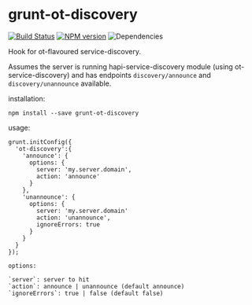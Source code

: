 # grunt-ot-discovery
[![Build Status](https://travis-ci.org/opentable/grunt-ot-discovery.png?branch=master)](https://travis-ci.org/opentable/grunt-ot-discovery) [![NPM version](https://badge.fury.io/js/grunt-ot-discovery.png)](http://badge.fury.io/js/grunt-ot-discovery) ![Dependencies](https://david-dm.org/opentable/grunt-ot-discovery.png)

Hook for ot-flavoured service-discovery.

Assumes the server is running hapi-service-discovery module (using ot-service-discovery) and has endpoints `discovery/announce` and `discovery/unannounce` available.

installation:

```npm install --save grunt-ot-discovery```

usage:

```
grunt.initConfig({
  'ot-discovery':{
    'announce': {
      options: {
        server: 'my.server.domain',
        action: 'announce'
      }
    },
    'unannounce': {
      options: {
        server: 'my.server.domain'
        action: 'unannounce',
        ignoreErrors: true
      }
    }
  }
});

options:

`server`: server to hit
`action`: announce | unannounce (default announce)
`ignoreErrors`: true | false (default false)
